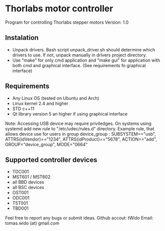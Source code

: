 Thorlabs motor controller 
==============================

Program for controlling Thorlabs stepper motors
Version: 1.0

## Instalation
* Unpack drivers. Bash script unpack_driver.sh should determine which drivers to use. If not, unpack manually in drivers project directory.
* Use "make" for only cmd application and "make gui" for application with both cmd and graphical interface. (See requirements fo graphical interface)

## Requirements
* Any Linux OS (tested on Ubuntu and Arch)
* Linux kernel 2.4 and higher
* STD c++11
* Qt library version 5 an higher if using graphical interface

Note: Accessing USB device may require priviledges. On systems using systemd add new rule to "/etc/udec/rules.d" directory. 
Example rule, that allows device use for users in group device_group : SUBSYSTEM=="usb", ATTRS{idVendor}=="1234", ATTRS{idProduct}=="5678", ACTION=="add", GROUP="device_group", MODE="0664"

## Supported controller devices
* TDC001
* MST601 / MST602
* all BBD devices
* all BSC devices
* OST001
* ODC001
* TST001
* TBD001

Feel free to report any bugs or submit ideas.
Github accout: tWido
Email: tomas.wido (at) gmail.com